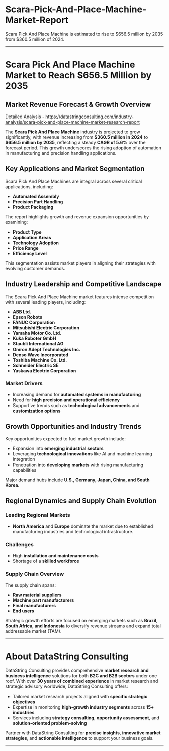 # Scara-Pick-And-Place-Machine-Market-Report

Scara Pick And Place Machine is estimated to rise to $656.5 million by 2035 from $360.5 million of 2024.

---

# **Scara Pick And Place Machine Market to Reach \$656.5 Million by 2035**

## **Market Revenue Forecast & Growth Overview**

Detailed Analysis - https://datastringconsulting.com/industry-analysis/scara-pick-and-place-machine-market-research-report

The **Scara Pick And Place Machine** industry is projected to grow significantly, with revenue increasing from **\$360.5 million in 2024** to **\$656.5 million by 2035**, reflecting a steady **CAGR of 5.6%** over the forecast period. This growth underscores the rising adoption of automation in manufacturing and precision handling applications.

## **Key Applications and Market Segmentation**

Scara Pick And Place Machines are integral across several critical applications, including:

* **Automated Assembly**
* **Precision Part Handling**
* **Product Packaging**

The report highlights growth and revenue expansion opportunities by examining:

* **Product Type**
* **Application Areas**
* **Technology Adoption**
* **Price Range**
* **Efficiency Level**

This segmentation assists market players in aligning their strategies with evolving customer demands.

## **Industry Leadership and Competitive Landscape**

The Scara Pick And Place Machine market features intense competition with several leading players, including:

* **ABB Ltd.**
* **Epson Robots**
* **FANUC Corporation**
* **Mitsubishi Electric Corporation**
* **Yamaha Motor Co. Ltd.**
* **Kuka Roboter GmbH**
* **Staubli International AG**
* **Omron Adept Technologies Inc.**
* **Denso Wave Incorporated**
* **Toshiba Machine Co. Ltd.**
* **Schneider Electric SE**
* **Yaskawa Electric Corporation**

### **Market Drivers**

* Increasing demand for **automated systems in manufacturing**
* Need for **high precision and operational efficiency**
* Supportive trends such as **technological advancements** and **customization options**

## **Growth Opportunities and Industry Trends**

Key opportunities expected to fuel market growth include:

* Expansion into **emerging industrial sectors**
* Leveraging **technological innovations** like AI and machine learning integration
* Penetration into **developing markets** with rising manufacturing capabilities

Major demand hubs include **U.S., Germany, Japan, China, and South Korea**.

## **Regional Dynamics and Supply Chain Evolution**

### **Leading Regional Markets**

* **North America** and **Europe** dominate the market due to established manufacturing industries and technological infrastructure.

### **Challenges**

* High **installation and maintenance costs**
* Shortage of a **skilled workforce**

### **Supply Chain Overview**

The supply chain spans:

* **Raw material suppliers**
* **Machine part manufacturers**
* **Final manufacturers**
* **End users**

Strategic growth efforts are focused on emerging markets such as **Brazil, South Africa, and Indonesia** to diversify revenue streams and expand total addressable market (TAM).

---

# **About DataString Consulting**

DataString Consulting provides comprehensive **market research and business intelligence** solutions for both **B2C and B2B sectors** under one roof. With over **30 years of combined experience** in market research and strategic advisory worldwide, DataString Consulting offers:

* Tailored market research projects aligned with **specific strategic objectives**
* Expertise in monitoring **high-growth industry segments** across **15+ industries**
* Services including **strategy consulting**, **opportunity assessment**, and **solution-oriented problem-solving**

Partner with DataString Consulting for **precise insights**, **innovative market strategies**, and **actionable intelligence** to support your business goals.

---
